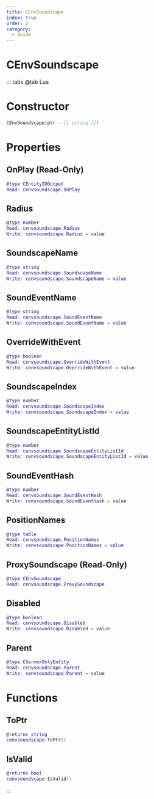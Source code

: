 ```yaml
---
title: CEnvSoundscape
index: true
order: 2
category:
  - Guide
---
```


# CEnvSoundscape

::: tabs
@tab Lua
# Constructor
```lua
CEnvSoundscape(ptr --[[ string ]])
```
# Properties
## OnPlay (Read-Only)
```lua
@type CEntityIOOutput
Read: cenvsoundscape.OnPlay
```
## Radius 
```lua
@type number
Read: cenvsoundscape.Radius
Write: cenvsoundscape.Radius = value
```
## SoundscapeName 
```lua
@type string
Read: cenvsoundscape.SoundscapeName
Write: cenvsoundscape.SoundscapeName = value
```
## SoundEventName 
```lua
@type string
Read: cenvsoundscape.SoundEventName
Write: cenvsoundscape.SoundEventName = value
```
## OverrideWithEvent 
```lua
@type boolean
Read: cenvsoundscape.OverrideWithEvent
Write: cenvsoundscape.OverrideWithEvent = value
```
## SoundscapeIndex 
```lua
@type number
Read: cenvsoundscape.SoundscapeIndex
Write: cenvsoundscape.SoundscapeIndex = value
```
## SoundscapeEntityListId 
```lua
@type number
Read: cenvsoundscape.SoundscapeEntityListId
Write: cenvsoundscape.SoundscapeEntityListId = value
```
## SoundEventHash 
```lua
@type number
Read: cenvsoundscape.SoundEventHash
Write: cenvsoundscape.SoundEventHash = value
```
## PositionNames 
```lua
@type table
Read: cenvsoundscape.PositionNames
Write: cenvsoundscape.PositionNames = value
```
## ProxySoundscape (Read-Only)
```lua
@type CEnvSoundscape
Read: cenvsoundscape.ProxySoundscape
```
## Disabled 
```lua
@type boolean
Read: cenvsoundscape.Disabled
Write: cenvsoundscape.Disabled = value
```
## Parent 
```lua
@type CServerOnlyEntity
Read: cenvsoundscape.Parent
Write: cenvsoundscape.Parent = value
```
# Functions
## ToPtr
```lua
@returns string
cenvsoundscape:ToPtr()
```
## IsValid
```lua
@returns bool
cenvsoundscape:IsValid()
```

:::